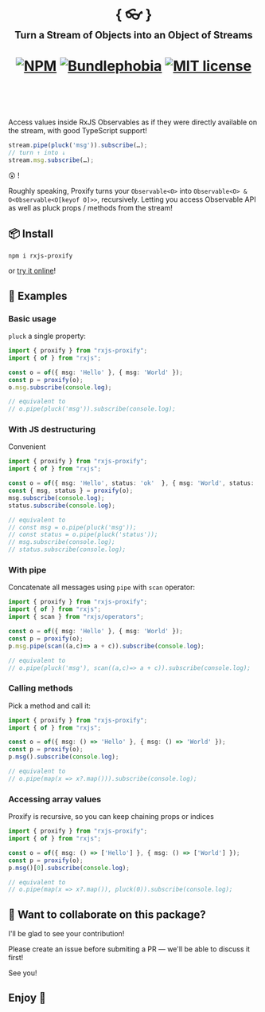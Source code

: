 <div align="center">
  <h1>
    <br/>
    { 👓 }
    <br/>
    <sub><sub>Turn a Stream of Objects into an Object of Streams</sub></sub>
    <br/>
    <br/>
    <a href="https://www.npmjs.com/package/rxjs-proxify"><img src="https://img.shields.io/npm/v/rxjs-proxify" alt="NPM"></a>
    <a href="https://bundlephobia.com/result?p=rxjs-proxify@latest"><img src="https://img.shields.io/bundlephobia/minzip/rxjs-proxify?label=gzipped" alt="Bundlephobia"></a>
    <a href="https://opensource.org/licenses/MIT" rel="nofollow"><img src="https://img.shields.io/npm/l/rxjs-proxify" alt="MIT license"></a>
    <br/>
    <br/>
    <br/>
  </h1>
</div>

Access values inside RxJS Observables as if they were directly available on the stream, with good TypeScript support!

```ts
stream.pipe(pluck('msg')).subscribe(…);
// turn ↑ into ↓
stream.msg.subscribe(…);
```

😲 !

Roughly speaking, Proxify turns your `Observable<O>` into `Observable<O> & O<Observable<O[keyof O]>>`, recursively. Letting you access Observable API as well as pluck props / methods from the stream!

## 📦 Install

```
npm i rxjs-proxify
```

or [try it online](https://stackblitz.com/edit/rxjs-proxify-repl?file=index.ts)!

## 📖 Examples

### Basic usage

`pluck` a single property:

```ts
import { proxify } from "rxjs-proxify";
import { of } from "rxjs";

const o = of({ msg: 'Hello' }, { msg: 'World' });
const p = proxify(o);
o.msg.subscribe(console.log);

// equivalent to
// o.pipe(pluck('msg')).subscribe(console.log);
```

### With JS destructuring

Convenient

```ts
import { proxify } from "rxjs-proxify";
import { of } from "rxjs";

const o = of({ msg: 'Hello', status: 'ok'  }, { msg: 'World', status: 'ok' });
const { msg, status } = proxify(o);
msg.subscribe(console.log);
status.subscribe(console.log);

// equivalent to
// const msg = o.pipe(pluck('msg'));
// const status = o.pipe(pluck('status'));
// msg.subscribe(console.log);
// status.subscribe(console.log);
```

### With pipe

Concatenate all messages using `pipe` with `scan` operator:

```ts
import { proxify } from "rxjs-proxify";
import { of } from "rxjs";
import { scan } from "rxjs/operators";

const o = of({ msg: 'Hello' }, { msg: 'World' });
const p = proxify(o);
p.msg.pipe(scan((a,c)=> a + c)).subscribe(console.log);

// equivalent to
// o.pipe(pluck('msg'), scan((a,c)=> a + c)).subscribe(console.log);
```

### Calling methods

Pick a method and call it:

```ts
import { proxify } from "rxjs-proxify";
import { of } from "rxjs";

const o = of({ msg: () => 'Hello' }, { msg: () => 'World' });
const p = proxify(o);
p.msg().subscribe(console.log);

// equivalent to
// o.pipe(map(x => x?.map())).subscribe(console.log);
```

### Accessing array values

Proxify is recursive, so you can keep chaining props or indices

```ts
import { proxify } from "rxjs-proxify";
import { of } from "rxjs";

const o = of({ msg: () => ['Hello'] }, { msg: () => ['World'] });
const p = proxify(o);
p.msg()[0].subscribe(console.log);

// equivalent to
// o.pipe(map(x => x?.map()), pluck(0)).subscribe(console.log);
```

## 🤝 Want to collaborate on this package?

I'll be glad to see your contribution!

Please create an issue before submiting a PR — we'll be able to discuss it first!

See you!

## Enjoy 🙂
